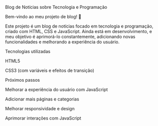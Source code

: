 Blog de Notícias sobre Tecnologia e Programação

Bem-vindo ao meu projeto de blog! 🚀

Este projeto é um blog de notícias focado em tecnologia e programação, criado com HTML, CSS e JavaScript. Ainda está em desenvolvimento, e meu objetivo é aprimorá-lo constantemente, adicionando novas funcionalidades e melhorando a experiência do usuário.

Tecnologias utilizadas

HTML5

CSS3 (com variáveis e efeitos de transição)

Próximos passos

Melhorar a experiência do usuário com JavaScript

Adicionar mais páginas e categorias

Melhorar responsividade e design

Aprimorar interações com JavaScript

